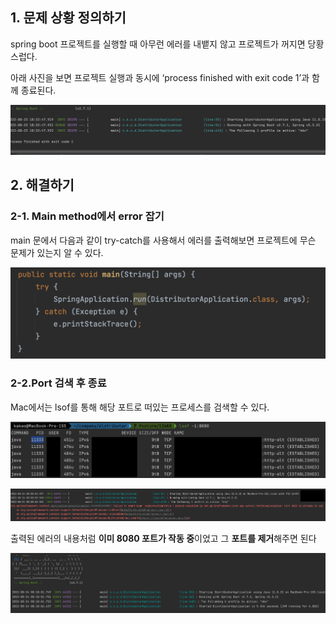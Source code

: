 ## 1. 문제 상황 정의하기

spring boot 프로젝트를 실행할 때 아무런 에러를 내뱉지 않고 프로젝트가 꺼지면 당황스럽다.

아래 사진을 보면 프로젝트 실행과 동시에 ‘process finished with exit code 1’과 함께 종료된다.

![](image/1.png)

## 2. 해결하기

### 2-1. Main method에서 error 잡기

main 문에서 다음과 같이 try-catch를 사용해서 에러를 출력해보면 프로젝트에 무슨 문제가 있는지 알 수 있다.

![](image/2.png)

### 2-2.Port 검색 후 종료

Mac에서는 lsof를 통해 해당 포트로 떠있는 프로세스를 검색할 수 있다.

![](image/3.png)

![](image/4.png)

출력된 에러의 내용처럼 **이미 8080 포트가 작동 중**이었고 그 **포트를 제거**해주면 된다

![](image/5.png)